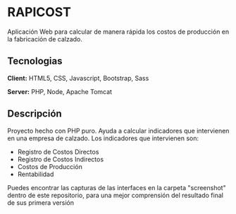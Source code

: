 
# RAPICOST

Aplicación Web para calcular de manera rápida los costos de producción en la fabricación de calzado.


## Tecnologias

**Client:** HTML5, CSS, Javascript, Bootstrap, Sass

**Server:** PHP, Node, Apache Tomcat


## Descripción

Proyecto hecho con PHP puro. Ayuda a calcular indicadores que intervienen en una empresa de calzado. Los indicadores que intervienen son:




- Registro de Costos Directos
- Registro de Costos Indirectos
- Costos de Producción
- Rentabilidad

Puedes encontrar las capturas de las interfaces en la carpeta "screenshot" dentro de este repositorio, para una mejor comprensión del resultado final de sus primera versión
